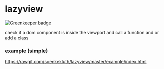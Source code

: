 # lazyview

[![Greenkeeper badge](https://badges.greenkeeper.io/soenkekluth/lazyview.svg)](https://greenkeeper.io/)

check if a dom component is inside the viewport and call a function and or add a class


### example (simple)
https://rawgit.com/soenkekluth/lazyview/master/example/index.html

